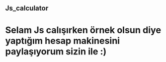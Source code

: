 ## Js_calculator

# Selam Js calışırken örnek olsun diye yaptığım hesap makinesini paylaşıyorum sizin ile :)
